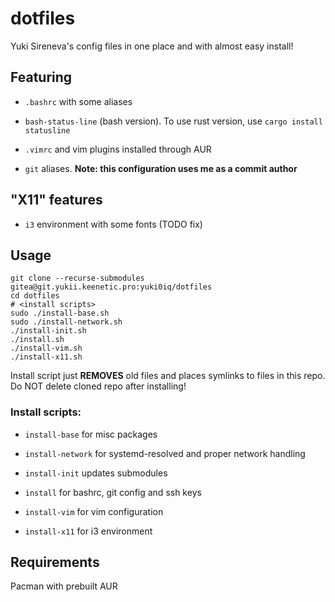 # dotfiles

Yuki Sireneva's config files in one place and with almost easy install!

## Featuring

* `.bashrc` with some aliases

* `bash-status-line` (bash version). To use rust version, use `cargo install statusline`

* `.vimrc` and vim plugins installed through AUR

* `git` aliases. __Note: this configuration uses me as a commit author__

## "X11" features

* `i3` environment with some fonts (TODO fix)

## Usage 

```
git clone --recurse-submodules gitea@git.yukii.keenetic.pro:yuki0iq/dotfiles
cd dotfiles
# <install scripts>
sudo ./install-base.sh
sudo ./install-network.sh
./install-init.sh
./install.sh
./install-vim.sh
./install-x11.sh
```

Install script just **REMOVES** old files and places symlinks to files in this repo. Do NOT delete cloned repo after installing!

### Install scripts:

* `install-base` for misc packages

* `install-network` for systemd-resolved and proper network handling

* `install-init` updates submodules

* `install` for bashrc, git config and ssh keys

* `install-vim` for vim configuration 

* `install-x11` for i3 environment

## Requirements

Pacman with prebuilt AUR

